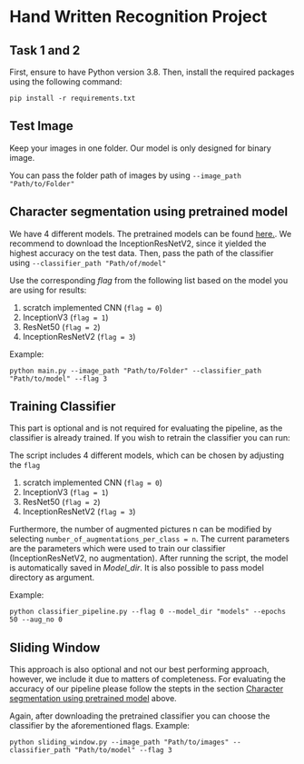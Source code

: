 # Hand Written Recognition Project

## Task 1 and 2

First, ensure to have Python version 3.8.
Then, install the required packages using the following command:
```
pip install -r requirements.txt
```

## Test Image
Keep your images in one folder. Our model is only designed for binary image.

You can pass the folder path of images by using `--image_path "Path/to/Folder"`


## Character segmentation using pretrained model
We have 4 different models. The pretrained models can be found [here.](https://drive.google.com/drive/folders/1NqDdevh42zpoUPsWMux6de33plXEdUpB). 
We recommend to download the InceptionResNetV2, since it yielded the highest accuracy on the test data. 
Then, pass the path of the classifier using `--classifier_path "Path/of/model"`

Use the corresponding *flag* from the following list based on the model you are using for results:

1. scratch implemented CNN (`flag = 0`)
2. InceptionV3 (`flag = 1`)
3. ResNet50 (`flag = 2`)
4. InceptionResNetV2 (`flag = 3`)<br/>

Example:
```
python main.py --image_path "Path/to/Folder" --classifier_path "Path/to/model" --flag 3
```


## Training Classifier

This part is optional and is not required for evaluating the pipeline, as the classifier is already trained.
If you wish to retrain the classifier you can run:

The script includes 4 different models, which can be chosen by adjusting the `flag` 
1. scratch implemented CNN (`flag = 0`)
2. InceptionV3 (`flag = 1`)
3. ResNet50 (`flag = 2`)
4. InceptionResNetV2 (`flag = 3`)<br/>

Furthermore, the number of augmented pictures n can be modified by selecting `number_of_augmentations_per_class = n`. 
The current parameters are the parameters which were used to train our classifier (InceptionResNetV2, no augmentation). 
After running the script, the model is automatically saved in *Model_dir*. It is also possible to pass model directory as argument.

Example:

```
python classifier_pipeline.py --flag 0 --model_dir "models" --epochs 50 --aug_no 0
```

## Sliding Window

This approach is also optional and not our best performing approach, however, we include it due to matters of completeness. 
For evaluating the accuracy of our pipeline please follow the stepts in the section [Character segmentation using pretrained model](#character-segmentation-using-pretrained-model) above.

Again, after downloading the pretrained classifier you can choose the classifier by the aforementioned flags.
Example: 

```
python sliding_window.py --image_path "Path/to/images" --classifier_path "Path/to/model" --flag 3
```





